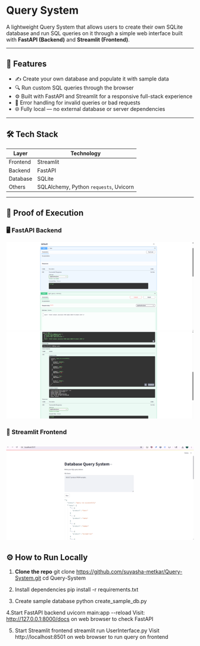 # Query System 
A lightweight Query System that allows users to create their own SQLite database and run SQL queries on it through a simple web interface built with **FastAPI (Backend)** and **Streamlit (Frontend)**.

---

## 🚀 Features

- ✍️ Create your own database and populate it with sample data  
- 🔍 Run custom SQL queries through the browser  
- ⚙️ Built with FastAPI and Streamlit for a responsive full-stack experience  
- 🧪 Error handling for invalid queries or bad requests  
- 🌐 Fully local — no external database or server dependencies  

---

## 🛠️ Tech Stack

| Layer       | Technology    |
|-------------|----------------|
| Frontend    | Streamlit      |
| Backend     | FastAPI        |
| Database    | SQLite         |
| Others      | SQLAlchemy, Python `requests`, Uvicorn |

---

## 📸 Proof of Execution

### 🖥️ FastAPI Backend
![FastAPI Backend Docs](Images/FastAPI-Backend%20Results.png)
![FastAPI Output](Images/FastAPI-Backend%20Result-1.png)


### 🎨 Streamlit Frontend
![Streamlit UI](Images/Frontend-Result.png)
---

## ⚙️ How to Run Locally

1. **Clone the repo**
   git clone https://github.com/suyasha-metkar/Query-System.git
   cd Query-System

2. Install dependencies
   pip install -r requirements.txt

3. Create sample database
   python create_sample_db.py

 4.Start FastAPI backend
   uvicorn main:app --reload
 Visit: http://127.0.0.1:8000/docs on web browser to check FastAPI

5. Start Streamlit frontend
   streamlit run UserInterface.py
Visit http://localhost:8501 on web browser to run query on frontend

